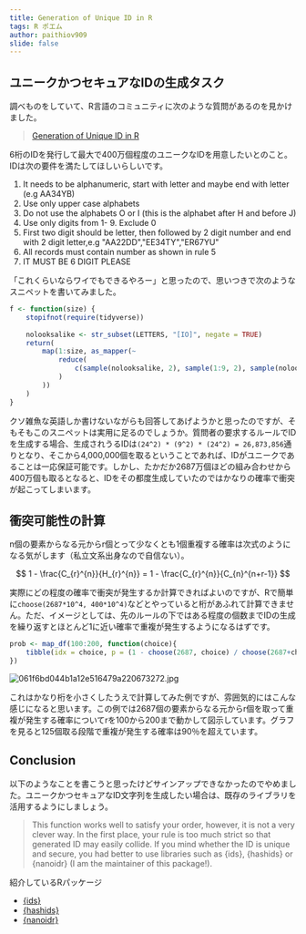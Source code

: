 ```yaml
---
title: Generation of Unique ID in R
tags: R ポエム
author: paithiov909
slide: false
---
```

## ユニークかつセキュアなIDの生成タスク

調べものをしていて、R言語のコミュニティに次のような質問があるのを見かけました。

> [Generation of Unique ID in R](https://community.rstudio.com/t/generation-of-unique-id-in-r/46905)

6桁のIDを発行して最大で400万個程度のユニークなIDを用意したいとのこと。IDは次の要件を満たしてほしいらしいです。

1. It needs to be alphanumeric, start with letter and maybe end with letter (e.g AA34YB)
2. Use only upper case alphabets
3. Do not use the alphabets O or I (this is the alphabet after H and before J)
4. Use only digits from 1- 9. Exclude 0
5. First two digit should be letter, then followed by 2 digit number and end with 2 digit letter,e.g "AA22DD","EE34TY","ER67YU"
6. All records must contain number as shown in rule 5
7. IT MUST BE 6 DIGIT PLEASE

「これくらいならワイでもできるやろー」と思ったので、思いつきで次のようなスニペットを書いてみました。

```r
f <- function(size) {
    stopifnot(require(tidyverse))
    
    nolooksalike <- str_subset(LETTERS, "[IO]", negate = TRUE)
    return(
        map(1:size, as_mapper(~
            reduce(
                c(sample(nolooksalike, 2), sample(1:9, 2), sample(nolooksalike, 2)), paste0
            )
        ))
    )
}
```

クソ雑魚な英語しか書けないながらも回答してあげようかと思ったのですが、そもそもこのスニペットは実用に足るのでしょうか。質問者の要求するルールでIDを生成する場合、生成されうるIDは`(24^2) * (9^2) * (24^2) = 26,873,856`通りとなり、そこから4,000,000個を取るということであれば、IDがユニークであることは一応保証可能です。しかし、たかだか2687万個ほどの組み合わせから400万個も取るとなると、IDをその都度生成していたのではかなりの確率で衝突が起こってしまいます。

## 衝突可能性の計算

n個の要素からなる元からr個とって少なくとも1個重複する確率は次式のようになる気がします（私立文系出身なので自信ない）。

$$
1 - \frac{C_{r}^{n}}{H_{r}^{n}} = 1 - \frac{C_{r}^{n}}{C_{n}^{n+r-1}}
$$

実際にどの程度の確率で衝突が発生するか計算できればよいのですが、Rで簡単に`choose(2687*10^4, 400*10^4)`などとやっていると桁があふれて計算できません。ただ、イメージとしては、先のルールの下ではある程度の個数までIDの生成を繰り返すとほとんど1に近い確率で重複が発生するようになるはずです。

```r
prob <- map_df(100:200, function(choice){
    tibble(idx = choice, p = (1 - choose(2687, choice) / choose(2687+choice-1, 2687)))
})
```

![061f6bd044b1a12e516479a220673272.jpg](https://qiita-image-store.s3.ap-northeast-1.amazonaws.com/0/228173/78203d11-f817-13d2-5ec5-4930d2155d45.jpeg)

これはかなり桁を小さくしたうえで計算してみた例ですが、雰囲気的にはこんな感じになると思います。この例では2687個の要素からなる元からr個を取って重複が発生する確率についてrを100から200まで動かして図示しています。グラフを見ると125個取る段階で重複が発生する確率は90％を超えています。

## Conclusion

以下のようなことを書こうと思ったけどサインアップできなかったのでやめました。ユニークかつセキュアなID文字列を生成したい場合は、既存のライブラリを活用するようにしましょう。

> This function works well to satisfy your order, however, it is not a very clever way. In the first place, your rule is too much strict so that generated ID may easily collide. If you mind whether the ID is unique and secure, you had better to use libraries such as {ids}, {hashids} or {nanoidr} (I am the maintainer of this package!).

紹介しているRパッケージ

- [{ids}](https://github.com/richfitz/ids)
- [{hashids}](https://github.com/ALShum/hashids-r)
- [{nanoidr}](https://github.com/paithiov909/nanoidr)

